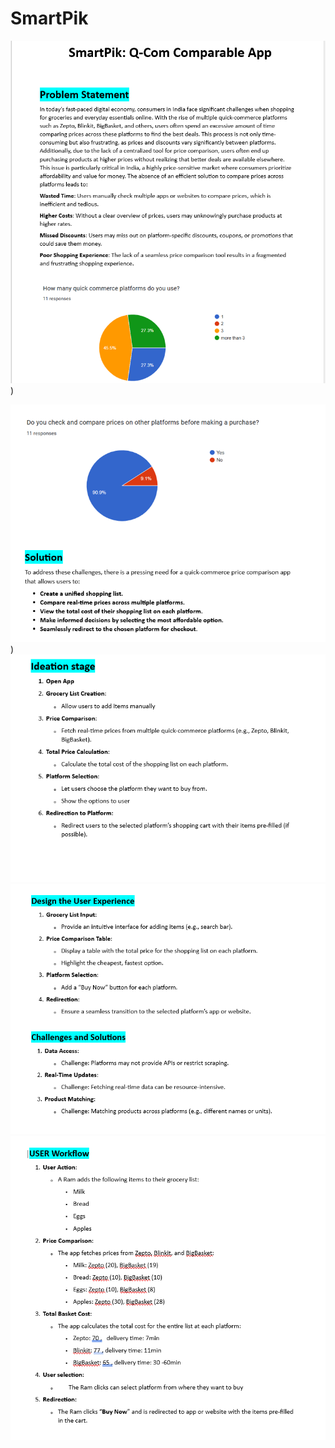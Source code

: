 # SmartPik
![image](https://github.com/sahil-21-raghuwanshi/SmartPik/blob/main/Screenshot%202025-03-11%20092307.png))

![image](https://github.com/sahil-21-raghuwanshi/SmartPik/blob/main/Screenshot%202025-03-11%20092617.png))
![image](https://github.com/sahil-21-raghuwanshi/SmartPik/blob/main/Screenshot%202025-03-11%20092628.png)
![image](https://github.com/sahil-21-raghuwanshi/SmartPik/blob/main/Screenshot%202025-03-11%20092636.png)
![image](https://github.com/sahil-21-raghuwanshi/SmartPik/blob/main/Screenshot%202025-03-11%20092734.png)
